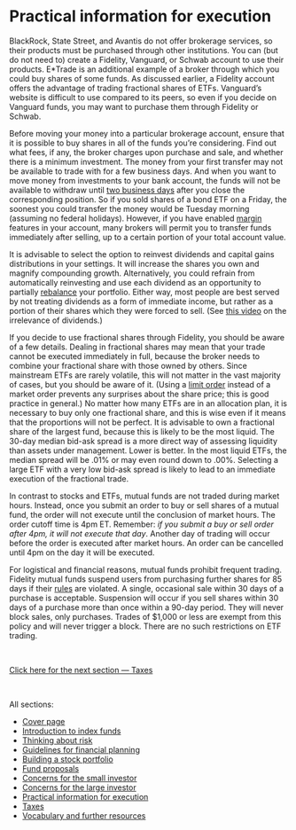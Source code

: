 # Practical information for execution

BlackRock, State Street, and Avantis do not offer brokerage services, so their products must be purchased through other institutions. You can (but do not need to) create a Fidelity, Vanguard, or Schwab account to use their products. E\*Trade is an additional example of a broker through which you could buy shares of some funds. As discussed earlier, a Fidelity account offers the advantage of trading fractional shares of ETFs. Vanguard’s website is difficult to use compared to its peers, so even if you decide on Vanguard funds, you may want to purchase them through Fidelity or Schwab.

Before moving your money into a particular brokerage account, ensure that it is possible to buy shares in all of the funds you’re considering. Find out what fees, if any, the broker charges upon purchase and sale, and whether there is a minimum investment. The money from your first transfer may not be available to trade with for a few business days. And when you want to move money from investments to your bank account, the funds will not be available to withdraw until [two business days](https://www.investopedia.com/terms/s/settlement_period.asp) after you close the corresponding position. So if you sold shares of a bond ETF on a Friday, the soonest you could transfer the money would be Tuesday morning (assuming no federal holidays). However, if you have enabled [margin](https://www.investopedia.com/terms/m/margin.asp) features in your account, many brokers will permit you to transfer funds immediately after selling, up to a certain portion of your total account value.

It is advisable to select the option to reinvest dividends and capital gains distributions in your settings. It will increase the shares you own and magnify compounding growth. Alternatively, you could refrain from automatically reinvesting and use each dividend as an opportunity to partially [rebalance](https://www.investopedia.com/terms/r/rebalancing.asp) your portfolio. Either way, most people are best served by not treating dividends as a form of immediate income, but rather as a portion of their shares which they were forced to sell. (See [this video](https://www.youtube.com/watch?v=f5j9v9dfinQ&ab_channel=BenFelix) on the irrelevance of dividends.)

If you decide to use fractional shares through Fidelity, you should be aware of a few details. Dealing in fractional shares may mean that your trade cannot be executed immediately in full, because the broker needs to combine your fractional share with those owned by others. Since mainstream ETFs are rarely volatile, this will not matter in the vast majority of cases, but you should be aware of it. (Using a [limit order](https://www.investopedia.com/terms/l/limitorder.asp) instead of a market order prevents any surprises about the share price; this is good practice in general.) No matter how many ETFs are in an allocation plan, it is necessary to buy only one fractional share, and this is wise even if it means that the proportions will not be perfect. It is advisable to own a fractional share of the largest fund, because this is likely to be the most liquid. The 30-day median bid-ask spread is a more direct way of assessing liquidity than assets under management. Lower is better. In the most liquid ETFs, the median spread will be .01% or may even round down to .00%. Selecting a large ETF with a very low bid-ask spread is likely to lead to an immediate execution of the fractional trade.

In contrast to stocks and ETFs, mutual funds are not traded during market hours. Instead, once you submit an order to buy or sell shares of a mutual fund, the order will not execute until the conclusion of market hours. The order cutoff time is 4pm ET. Remember: _if you submit a buy or sell order after 4pm, it will not execute that day_. Another day of trading will occur before the order is executed after market hours. An order can be cancelled until 4pm on the day it will be executed.

For logistical and financial reasons, mutual funds prohibit frequent trading. Fidelity mutual funds suspend users from purchasing further shares for 85 days if their [rules](personal.fidelity.com/products/trading/Trading_Platforms_Tools/excessive_trading_policies.shtml) are violated. A single, occasional sale within 30 days of a purchase is acceptable. Suspension will occur if you sell shares within 30 days of a purchase more than once within a 90-day period. They will never block sales, only purchases. Trades of $1,000 or less are exempt from this policy and will never trigger a block. There are no such restrictions on ETF trading.

&nbsp;

[Click here for the next section — Taxes](https://github.com/investindex/Taxes)

&nbsp;

All sections:

* [Cover page](https://github.com/investindex/Intro)
* [Introduction to index funds](https://github.com/investindex/Index)
* [Thinking about risk](https://github.com/investindex/Risk)
* [Guidelines for financial planning](https://github.com/investindex/Guidelines)
* [Building a stock portfolio](https://github.com/investindex/Portfolio)
* [Fund proposals](https://github.com/investindex/Funds)
* [Concerns for the small investor](https://github.com/investindex/Small)
* [Concerns for the large investor](https://github.com/investindex/Large)
* [Practical information for execution](https://github.com/investindex/Practical)
* [Taxes](https://github.com/investindex/Taxes)
* [Vocabulary and further resources](https://github.com/investindex/Vocab)

&nbsp;
